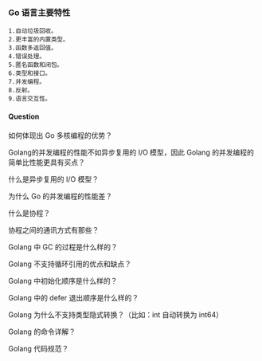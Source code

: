 ### Go 语言主要特性

```
1.自动垃圾回收。
2.更丰富的内置类型。
3.函数多返回值。
4.错误处理。
5.匿名函数和闭包。
6.类型和接口。
7.并发编程。
8.反射。
9.语言交互性。
```

#### Question

如何体现出 Go 多核编程的优势？

Golang的并发编程的性能不如异步复用的 I/O 模型，因此 Golang 的并发编程的简单比性能更具有买点？

什么是异步复用的 I/O 模型？

为什么 Go 的并发编程的性能差？

什么是协程？

协程之间的通讯方式有那些？

Golang 中 GC 的过程是什么样的？

Golang 不支持循环引用的优点和缺点？

Golang 中初始化顺序是什么样的？

Golang 中的 defer 退出顺序是什么样的？

Golang 为什么不支持类型隐式转换？（比如：int 自动转换为 int64）

Golang 的命令详解？

Golang 代码规范？